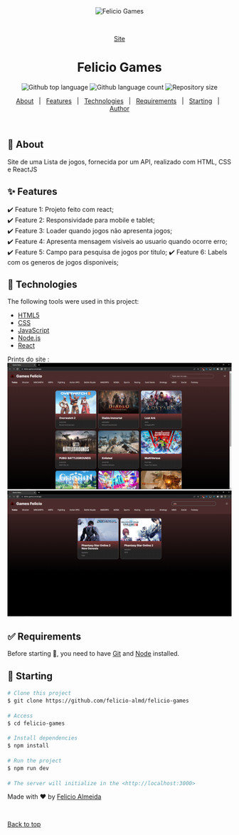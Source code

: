<div align="center" id="top"> 
  <img src="./.github/app.gif" alt="Felicio Games" />

&#xa0;

<a href="https://felicio-games.vercel.app/">Site</a>

</div>

<h1 align="center">Felicio Games</h1>

<p align="center">
  <img alt="Github top language" src="https://img.shields.io/github/languages/top/felicio-almd/felicio-games?color=56BEB8">

  <img alt="Github language count" src="https://img.shields.io/github/languages/count/felicio-almd/felicio-games?color=56BEB8">

  <img alt="Repository size" src="https://img.shields.io/github/repo-size/felicio-almd/felicio-games?color=56BEB8">

</p>

<p align="center">
  <a href="#dart-about">About</a> &#xa0; | &#xa0; 
  <a href="#sparkles-features">Features</a> &#xa0; | &#xa0;
  <a href="#rocket-technologies">Technologies</a> &#xa0; | &#xa0;
  <a href="#white_check_mark-requirements">Requirements</a> &#xa0; | &#xa0;
  <a href="#checkered_flag-starting">Starting</a> &#xa0; | &#xa0;
  <a href="https://github.com/felicio-almd" target="_blank">Author</a>
</p>

<br>

## :dart: About

Site de uma Lista de jogos, fornecida por um API, realizado com HTML, CSS e ReactJS

## :sparkles: Features

:heavy_check_mark: Feature 1: Projeto feito com react;\
:heavy_check_mark: Feature 2: Responsividade para mobile e tablet;\
:heavy_check_mark: Feature 3: Loader quando jogos não apresenta jogos;\
:heavy_check_mark: Feature 4: Apresenta mensagem visiveis ao usuario quando ocorre erro;\
:heavy_check_mark: Feature 5: Campo para pesquisa de jogos por titulo;
:heavy_check_mark: Feature 6: Labels com os generos de jogos disponiveis;

## :rocket: Technologies

The following tools were used in this project:

- [HTML5](https://developer.mozilla.org/pt-BR/docs/Web/HTML)
- [CSS](https://developer.mozilla.org/pt-BR/docs/Web/CSS)
- [JavaScript](https://developer.mozilla.org/pt-BR/docs/Web/JavaScript)
- [Node.js](https://nodejs.org/en/)
- [React](https://pt-br.reactjs.org/)

Prints do site :
![Alt text](image.png)
![Alt text](image-1.png)

## :white_check_mark: Requirements

Before starting :checkered_flag:, you need to have [Git](https://git-scm.com) and [Node](https://nodejs.org/en/) installed.

## :checkered_flag: Starting

```bash
# Clone this project
$ git clone https://github.com/felicio-almd/felicio-games

# Access
$ cd felicio-games

# Install dependencies
$ npm install

# Run the project
$ npm run dev

# The server will initialize in the <http://localhost:3000>
```

<!-- ## :memo: License

This project is under license from MIT. For more details, see the [LICENSE](LICENSE.md) file. -->

Made with :heart: by <a href="https://github.com/{{YOUR_GITHUB_USERNAME}}" target="_blank">Felicio Almeida</a>

&#xa0;

<a href="#top">Back to top</a>

